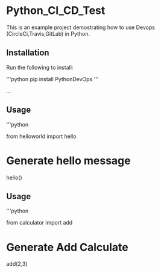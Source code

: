 # Python_CI_CD_Test
This is an example project demostrating how to use Devops (CircleCi,Travis,GitLab) in Python.


## Installation
Run the following to install:

'''python
pip install PythonDevOps
'''

...
## Usage

'''python

from helloworld import hello
# Generate hello message
hello()

## Usage

'''python

from calculator import add

# Generate Add Calculate
add(2,3)
